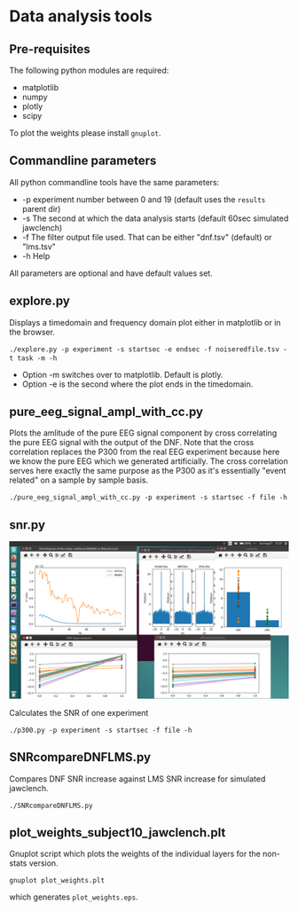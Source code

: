 # Data analysis tools

## Pre-requisites

The following python modules are required:
 - matplotlib
 - numpy
 - plotly
 - scipy

To plot the weights please install `gnuplot`.

## Commandline parameters

All python commandline tools have the same parameters:
 - -p experiment number between 0 and 19 (default uses the `results` parent dir)
 - -s The second at which the data analysis starts (default 60sec simulated jawclench)
 - -f The filter output file used. That can be either "dnf.tsv" (default) or "lms.tsv"
 - -h Help

All parameters are optional and have default values set.

## explore.py

Displays a timedomain and frequency domain plot either in
matplotlib or in the browser.
```
./explore.py -p experiment -s startsec -e endsec -f noiseredfile.tsv -t task -m -h
```
 - Option -m switches over to matplotlib. Default is plotly.
 - Option -e is the second where the plot ends in the timedomain.

## pure_eeg_signal_ampl_with_cc.py 
Plots the amlitude of the pure EEG signal component by cross
correlating the pure EEG signal with the output of the DNF.
Note that the cross correlation replaces the P300 from the real EEG experiment 
because here we know the pure EEG which we generated artificially.
The cross correlation serves here exactly the same purpose as the P300
as it's essentially "event related" on a sample by sample basis.
```
./pure_eeg_signal_ampl_with_cc.py -p experiment -s startsec -f file -h
```

## snr.py

![alt tag](screenshot.png)

Calculates the SNR of one experiment
```
./p300.py -p experiment -s startsec -f file -h
```

## SNRcompareDNFLMS.py
Compares DNF SNR increase against LMS SNR increase for simulated jawclench.
```
./SNRcompareDNFLMS.py
```

## plot_weights_subject10_jawclench.plt
Gnuplot script which plots the weights of the individual layers for the non-stats version.
```
gnuplot plot_weights.plt
```
which generates `plot_weights.eps`.
